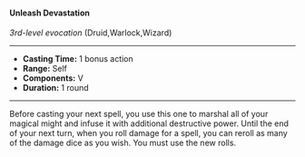 #### Unleash Devastation
*3rd-level evocation* (Druid,Warlock,Wizard)
___
- **Casting Time:** 1 bonus action
- **Range:** Self
- **Components:** V
- **Duration:** 1 round
---
Before casting your next spell, you use this one to
marshal all of your magical might and infuse it with
additional destructive power. Until the end of your
next turn, when you roll damage for a spell, you can
reroll as many of the damage dice as you wish. You
must use the new rolls.
